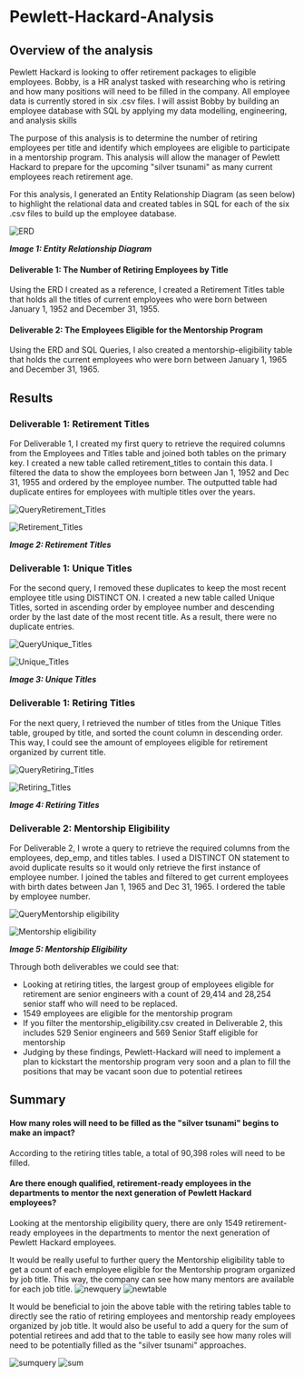 # Pewlett-Hackard-Analysis

## Overview of the analysis

Pewlett Hackard is looking to offer retirement packages to eligible employees. Bobby, is a HR analyst tasked with researching who is retiring and how many positions will need to be filled in the company. All employee data is currently stored in six .csv files. I will assist Bobby by building an employee database with SQL by applying my data modelling, engineering, and analysis skills 

The purpose of this analysis is to determine the number of retiring employees per title and identify which employees are eligible to participate in a mentorship program. This analysis will allow the manager of Pewlett Hackard to prepare for the upcoming "silver tsunami" as many current employees reach retirement age. 

For this analysis, I generated an Entity Relationship Diagram (as seen below) to highlight the relational data and created tables in SQL for each of the six .csv files to build up the employee database. 

![ERD](https://github.com/Soniaprogram/Pewlett-Hackard-Analysis/blob/main/EmployeeDB.png)

***Image 1: Entity Relationship Diagram***

#### Deliverable 1: The Number of Retiring Employees by Title

Using the ERD I created as a reference, I created a Retirement Titles table that holds all the titles of current employees who were born between January 1, 1952 and December 31, 1955. 

#### Deliverable 2: The Employees Eligible for the Mentorship Program

Using the ERD and SQL Queries, I also created a mentorship-eligibility table that holds the current employees who were born between January 1, 1965 and December 31, 1965.


## Results

### Deliverable 1: Retirement Titles

For Deliverable 1, I created my first query to retrieve the required columns from the Employees and Titles table and joined both tables on the primary key. I created a new table called retirement_titles to contain this data. I filtered the data to show the employees born between Jan 1, 1952 and Dec 31, 1955 and ordered by the employee number. The outputted table had duplicate entires for employees with multiple titles over the years.

![QueryRetirement_Titles](https://github.com/Soniaprogram/Pewlett-Hackard-Analysis/blob/main/Images/query1retirement_titles.PNG)

![Retirement_Titles](https://github.com/Soniaprogram/Pewlett-Hackard-Analysis/blob/main/Images/retirementtitles.PNG)

***Image 2: Retirement Titles***

### Deliverable 1: Unique Titles
For the second query, I removed these duplicates to keep the most recent employee title using DISTINCT ON. I created a new table called Unique Titles, sorted in ascending order by employee number and descending order by the last date of the most recent title. As a result, there were no duplicate entries. 

![QueryUnique_Titles](https://github.com/Soniaprogram/Pewlett-Hackard-Analysis/blob/main/Images/query2uniquetitles.PNG)

![Unique_Titles](https://github.com/Soniaprogram/Pewlett-Hackard-Analysis/blob/main/Images/uniquetitles.PNG)

***Image 3: Unique Titles***

### Deliverable 1: Retiring Titles
For the next query, I retrieved the number of titles from the Unique Titles table, grouped by title, and sorted the count column in descending order. This way, I could see the amount of employees eligible for retirement organized by current title. 

![QueryRetiring_Titles](https://github.com/Soniaprogram/Pewlett-Hackard-Analysis/blob/main/Images/query3retirementtitles.PNG)

![Retiring_Titles](https://github.com/Soniaprogram/Pewlett-Hackard-Analysis/blob/main/Images/retiringtitles.PNG)

***Image 4: Retiring Titles***

### Deliverable 2: Mentorship Eligibility
For Deliverable 2, I wrote a query to retrieve the required columns from the employees, dep_emp, and titles tables. I used a DISTINCT ON statement to avoid duplicate results so it would only retrieve the first instance of employee number. I joined the tables and filtered to get current employees with birth dates between Jan 1, 1965 and Dec 31, 1965. I ordered the table by employee number.

![QueryMentorship eligibility](https://github.com/Soniaprogram/Pewlett-Hackard-Analysis/blob/main/Images/deliver2.PNG)

![Mentorship eligibility](https://github.com/Soniaprogram/Pewlett-Hackard-Analysis/blob/main/Images/del2table.PNG)

***Image 5: Mentorship Eligibility***

Through both deliverables we could see that:
- Looking at retiring titles, the largest group of employees eligible for retirement are senior engineers with a count of 29,414 and 28,254 senior staff who will need to be replaced.
- 1549 employees are eligible for the mentorship program
- If you filter the mentorship_eligibility.csv created in Deliverable 2, this includes 529 Senior engineers and 569 Senior Staff eligible for mentorship
- Judging by these findings, Pewlett-Hackard will need to implement a plan to kickstart the mentorship program very soon and a plan to fill the positions that may be vacant soon due to potential retirees

## Summary

#### How many roles will need to be filled as the "silver tsunami" begins to make an impact?
According to the retiring titles table, a total of 90,398 roles will need to be filled. 

#### Are there enough qualified, retirement-ready employees in the departments to mentor the next generation of Pewlett Hackard employees?
Looking at the mentorship eligibility query, there are only 1549 retirement-ready employees in the departments to mentor the next generation of Pewlett Hackard employees. 

It would be really useful to further query the Mentorship eligibility table to get a count of each employee eligible for the Mentorship program organized by job title. This way, the company can see how many mentors are available for each job title. 
![newquery](https://github.com/Soniaprogram/Pewlett-Hackard-Analysis/blob/main/Images/additionalquery.PNG)
![newtable](https://github.com/Soniaprogram/Pewlett-Hackard-Analysis/blob/main/Images/newquery.PNG)

It would be beneficial to join the above table with the retiring tables table to directly see the ratio of retiring employees and mentorship ready employees organized by job title. It would also be useful to add a query for the sum of potential retirees and add that to the table to easily see how many roles will need to be potentially filled as the "silver tsunami" approaches. 

![sumquery](https://github.com/Soniaprogram/Pewlett-Hackard-Analysis/blob/main/Images/sumofretirees.PNG)
![sum](https://github.com/Soniaprogram/Pewlett-Hackard-Analysis/blob/main/Images/sum.PNG)
